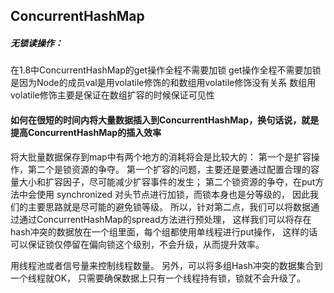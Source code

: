 
## ConcurrentHashMap

##### 无锁读操作：
在1.8中ConcurrentHashMap的get操作全程不需要加锁
get操作全程不需要加锁是因为Node的成员val是用volatile修饰的和数组用volatile修饰没有关系
数组用volatile修饰主要是保证在数组扩容的时候保证可见性


#### 如何在很短的时间内将大量数据插入到ConcurrentHashMap，换句话说，就是提高ConcurrentHashMap的插入效率

将大批量数据保存到map中有两个地方的消耗将会是比较大的：
第一个是扩容操作，第二个是锁资源的争夺。
第一个扩容的问题，主要还是要通过配置合理的容量大小和扩容因子，尽可能减少扩容事件的发生；
第二个锁资源的争夺，在put方法中会使用 synchronized 对头节点进行加锁，而锁本身也是分等级的，
因此我们的主要思路就是尽可能的避免锁等级。
所以，针对第二点，我们可以将数据通过通过ConcurrentHashMap的spread方法进行预处理，
这样我们可以将存在hash冲突的数据放在一个组里面，每个组都使用单线程进行put操作，
这样的话可以保证锁仅停留在偏向锁这个级别，不会升级，从而提升效率。

用线程池或者信号量来控制线程数量。
另外，可以将多组Hash冲突的数据集合到一个线程就OK，
只需要确保数据上只有一个线程持有锁，锁就不会升级了。

